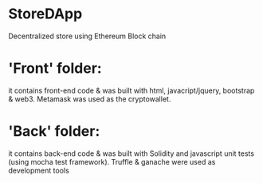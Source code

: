 # StoreDApp
Decentralized store using Ethereum Block chain
# 'Front' folder: 
  it contains front-end code & was built with html, javacript/jquery, bootstrap & web3.
  Metamask was used as the cryptowallet.
# 'Back' folder: 
  it contains back-end code & was built with Solidity and javascript unit tests (using mocha test framework). 
  Truffle & ganache were used as development tools
